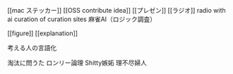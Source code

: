 [[mac ステッカー]]
[[OSS contribute idea]]
[[プレゼン]]
[[ラジオ]]
radio with ai
curation of curation sites
麻雀AI（ロジック調査）

[[figure]]
[[explanation]]

考える人の言語化

淘汰に問うた
ロンリー論理
Shitty嫉妬
理不尽婦人